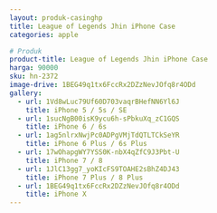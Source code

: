 ```yaml
---
layout: produk-casinghp
title: League of Legends Jhin iPhone Case
categories: apple

# Produk
product-title: League of Legends Jhin iPhone Case
harga: 90000
sku: hn-2372
image-drive: 1BEG49q1tx6FccRx2DZzNevJOfq8r4ODd
gallery:
  - url: 1Vd8wLuc79Uf60D703vaqrBHefNN6Yl6J
    title: iPhone 5 / 5s / SE
  - url: 1sucNgB00isK9ycu6h-sPbkuXq_zC1GQS
    title: iPhone 6 / 6s
  - url: 1ag5nlrxNwjPc0ADPgVMjTdQTLTCkSeYR
    title: iPhone 6 Plus / 6s Plus
  - url: 17wOhapgWY7YSS0K-nbX4qZfC9J3Pbt-U
    title: iPhone 7 / 8
  - url: 1JlC13gg7_yoKIcFS9TOAHE2sBhZ4DJ43
    title: iPhone 7 Plus / 8 Plus
  - url: 1BEG49q1tx6FccRx2DZzNevJOfq8r4ODd
    title: iPhone X
---
```

